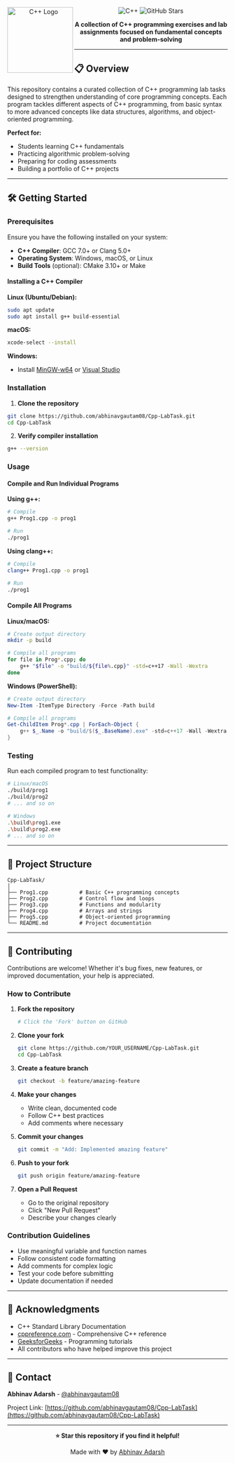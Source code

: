 <div align="center">

<img src="https://upload.wikimedia.org/wikipedia/commons/thumb/1/18/ISO_C%2B%2B_Logo.svg/459px-ISO_C%2B%2B_Logo.svg.png?20170928190710" align="left" width="150px" alt="C++ Logo"/>

![C++](https://img.shields.io/badge/C++-00599C?style=for-the-badge&logo=c%2B%2B&logoColor=white)
![GitHub Stars](https://img.shields.io/github/stars/abhinavgautam08/Cpp-LabTask?style=for-the-badge)

**A collection of C++ programming exercises and lab assignments focused on fundamental concepts and problem-solving**

</div>

---

## 📋 Overview

This repository contains a curated collection of C++ programming lab tasks designed to strengthen understanding of core programming concepts. Each program tackles different aspects of C++ programming, from basic syntax to more advanced concepts like data structures, algorithms, and object-oriented programming.

**Perfect for:**
- Students learning C++ fundamentals
- Practicing algorithmic problem-solving
- Preparing for coding assessments
- Building a portfolio of C++ projects

---

## 🛠️ Getting Started

### Prerequisites

Ensure you have the following installed on your system:

- **C++ Compiler**: GCC 7.0+ or Clang 5.0+
- **Operating System**: Windows, macOS, or Linux
- **Build Tools** (optional): CMake 3.10+ or Make

#### Installing a C++ Compiler

**Linux (Ubuntu/Debian):**
```bash
sudo apt update
sudo apt install g++ build-essential
```

**macOS:**
```bash
xcode-select --install
```

**Windows:**
- Install [MinGW-w64](https://www.mingw-w64.org/) or [Visual Studio](https://visualstudio.microsoft.com/)

### Installation

1. **Clone the repository**
```bash
git clone https://github.com/abhinavgautam08/Cpp-LabTask.git
cd Cpp-LabTask
```

2. **Verify compiler installation**
```bash
g++ --version
```

### Usage

#### Compile and Run Individual Programs

**Using g++:**
```bash
# Compile
g++ Prog1.cpp -o prog1

# Run
./prog1
```

**Using clang++:**
```bash
# Compile
clang++ Prog1.cpp -o prog1

# Run
./prog1
```

#### Compile All Programs

**Linux/macOS:**
```bash
# Create output directory
mkdir -p build

# Compile all programs
for file in Prog*.cpp; do
    g++ "$file" -o "build/${file%.cpp}" -std=c++17 -Wall -Wextra
done
```

**Windows (PowerShell):**
```powershell
# Create output directory
New-Item -ItemType Directory -Force -Path build

# Compile all programs
Get-ChildItem Prog*.cpp | ForEach-Object {
    g++ $_.Name -o "build/$($_.BaseName).exe" -std=c++17 -Wall -Wextra
}
```

### Testing

Run each compiled program to test functionality:

```bash
# Linux/macOS
./build/prog1
./build/prog2
# ... and so on

# Windows
.\build\prog1.exe
.\build\prog2.exe
# ... and so on
```

---

## 📁 Project Structure

```
Cpp-LabTask/
│
├── Prog1.cpp          # Basic C++ programming concepts
├── Prog2.cpp          # Control flow and loops
├── Prog3.cpp          # Functions and modularity
├── Prog4.cpp          # Arrays and strings
├── Prog5.cpp          # Object-oriented programming
└── README.md          # Project documentation
```

---

## 🤝 Contributing

Contributions are welcome! Whether it's bug fixes, new features, or improved documentation, your help is appreciated.

### How to Contribute

1. **Fork the repository**
   ```bash
   # Click the 'Fork' button on GitHub
   ```

2. **Clone your fork**
   ```bash
   git clone https://github.com/YOUR_USERNAME/Cpp-LabTask.git
   cd Cpp-LabTask
   ```

3. **Create a feature branch**
   ```bash
   git checkout -b feature/amazing-feature
   ```

4. **Make your changes**
   - Write clean, documented code
   - Follow C++ best practices
   - Add comments where necessary

5. **Commit your changes**
   ```bash
   git commit -m "Add: Implemented amazing feature"
   ```

6. **Push to your fork**
   ```bash
   git push origin feature/amazing-feature
   ```

7. **Open a Pull Request**
   - Go to the original repository
   - Click "New Pull Request"
   - Describe your changes clearly

### Contribution Guidelines

- Use meaningful variable and function names
- Follow consistent code formatting
- Add comments for complex logic
- Test your code before submitting
- Update documentation if needed

---

## 🙏 Acknowledgments

- C++ Standard Library Documentation
- [cppreference.com](https://en.cppreference.com/) - Comprehensive C++ reference
- [GeeksforGeeks](https://www.geeksforgeeks.org/) - Programming tutorials
- All contributors who have helped improve this project

---

## 📧 Contact

**Abhinav Adarsh** - [@abhinavgautam08](https://github.com/abhinavgautam08)

Project Link: [https://github.com/abhinavgautam08/Cpp-LabTask](https://github.com/abhinavgautam08/Cpp-LabTask)

---

<div align="center">

**⭐ Star this repository if you find it helpful!**

Made with ❤️ by [Abhinav Adarsh](https://github.com/abhinavgautam08)

</div>
